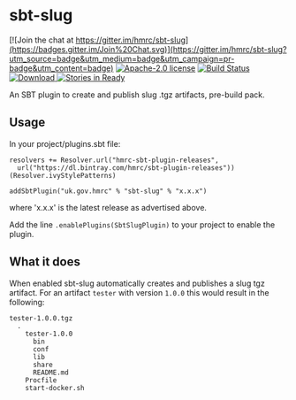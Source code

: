 # sbt-slug

[![Join the chat at https://gitter.im/hmrc/sbt-slug](https://badges.gitter.im/Join%20Chat.svg)](https://gitter.im/hmrc/sbt-slug?utm_source=badge&utm_medium=badge&utm_campaign=pr-badge&utm_content=badge) [![Apache-2.0 license](http://img.shields.io/badge/license-Apache-brightgreen.svg)](http://www.apache.org/licenses/LICENSE-2.0.html) [![Build Status](https://travis-ci.org/hmrc/sbt-slug.svg)](https://travis-ci.org/hmrc/sbt-slug) [ ![Download](https://api.bintray.com/packages/hmrc/releases/sbt-slug/images/download.svg) ](https://bintray.com/hmrc/releases/sbt-slug/_latestVersion) [![Stories in Ready](https://badge.waffle.io/hmrc/sbt-slug.png?label=ready&title=Ready)](https://waffle.io/hmrc/sbt-slug)

An SBT plugin to create and publish slug .tgz artifacts, pre-build pack.

Usage
-----

In your project/plugins.sbt file:
```
resolvers += Resolver.url("hmrc-sbt-plugin-releases",
  url("https://dl.bintray.com/hmrc/sbt-plugin-releases"))(Resolver.ivyStylePatterns)

addSbtPlugin("uk.gov.hmrc" % "sbt-slug" % "x.x.x")
```

where 'x.x.x' is the latest release as advertised above.

Add the line ```.enablePlugins(SbtSlugPlugin)``` to your project to enable the plugin.

What it does
------------

When enabled sbt-slug automatically creates and publishes a slug tgz artifact. For an artifact `tester` with version `1.0.0` this would result in the following:

```
tester-1.0.0.tgz
  .
    tester-1.0.0
      bin
      conf
      lib
      share
      README.md
    Procfile
    start-docker.sh
```
